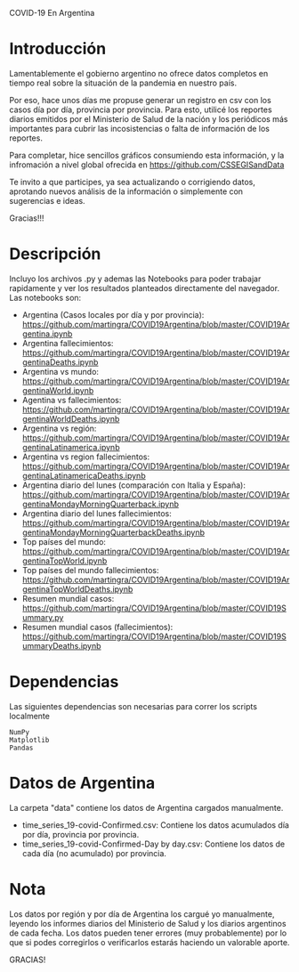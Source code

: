 COVID-19 En Argentina

# Introducción
Lamentablemente el gobierno argentino no ofrece datos completos en tiempo real sobre la situación de la pandemia en nuestro país.

Por eso, hace unos días me propuse generar un registro en csv con los casos día por día, provincia por provincia. Para esto, utilicé los reportes diarios emitidos por el Ministerio de Salud de la nación y los periódicos más importantes para cubrir las incosistencias o falta de información de los reportes.

Para completar, hice sencillos gráficos consumiendo esta información, y la infromación a nivel global ofrecida en https://github.com/CSSEGISandData

Te invito a que participes, ya sea actualizando o corrigiendo datos, aprotando nuevos análisis de la información o simplemente con sugerencias e ideas.

Gracias!!!

# Descripción

Incluyo los archivos .py y ademas las Notebooks para poder trabajar rapidamente y ver los resultados planteados directamente del navegador. Las notebooks son:

- Argentina (Casos locales por día y por provincia): https://github.com/martingra/COVID19Argentina/blob/master/COVID19Argentina.ipynb
- Argentina fallecimientos: https://github.com/martingra/COVID19Argentina/blob/master/COVID19ArgentinaDeaths.ipynb
- Argentina vs mundo: https://github.com/martingra/COVID19Argentina/blob/master/COVID19ArgentinaWorld.ipynb
- Agentina vs fallecimientos: https://github.com/martingra/COVID19Argentina/blob/master/COVID19ArgentinaWorldDeaths.ipynb
- Argentina vs región: https://github.com/martingra/COVID19Argentina/blob/master/COVID19ArgentinaLatinamerica.ipynb  
- Argentina vs region fallecimientos: https://github.com/martingra/COVID19Argentina/blob/master/COVID19ArgentinaLatinamericaDeaths.ipynb
- Argentina diario del lunes (comparación con Italia y España): https://github.com/martingra/COVID19Argentina/blob/master/COVID19ArgentinaMondayMorningQuarterback.ipynb
- Argentina diario del lunes fallecimientos: https://github.com/martingra/COVID19Argentina/blob/master/COVID19ArgentinaMondayMorningQuarterbackDeaths.ipynb
- Top países del mundo: https://github.com/martingra/COVID19Argentina/blob/master/COVID19ArgentinaTopWorld.ipynb
- Top países del mundo fallecimientos: https://github.com/martingra/COVID19Argentina/blob/master/COVID19ArgentinaTopWorldDeaths.ipynb
- Resumen mundial casos: https://github.com/martingra/COVID19Argentina/blob/master/COVID19Summary.py
- Resumen mundial casos (fallecimientos): https://github.com/martingra/COVID19Argentina/blob/master/COVID19SummaryDeaths.ipynb

# Dependencias

  Las siguientes dependencias son necesarias para correr los scripts localmente

    NumPy
    Matplotlib
	Pandas

# Datos de Argentina

La carpeta "data" contiene los datos de Argentina cargados manualmente.

- time_series_19-covid-Confirmed.csv: Contiene los datos acumulados día por día, provincia por provincia.
- time_series_19-covid-Confirmed-Day by day.csv: Contiene los datos de cada día (no acumulado) por provincia.

# Nota 
  Los datos por región y por día de Argentina los cargué yo manualmente, leyendo los informes diarios del Ministerio de Salud y los diarios argentinos de cada fecha. Los datos pueden tener errores (muy probablemente) por lo que si podes corregirlos o verificarlos estarás haciendo un valorable aporte.
  
  GRACIAS!
